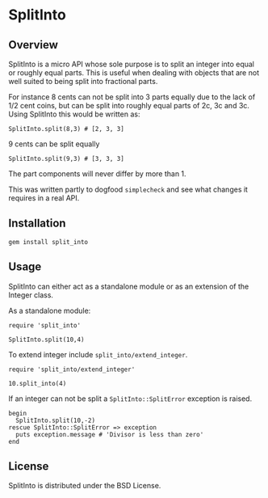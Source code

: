 # SplitInto

## Overview

SplitInto is a micro API whose sole purpose is to split an integer into equal or roughly equal parts. This is useful when dealing with objects that are not well suited to being split into fractional parts.

For instance  8 cents can not be split into 3 parts equally due to the lack of 1/2 cent coins, but can be split into roughly equal parts of 2c, 3c and 3c. Using SplitInto this would be written as: 

    SplitInto.split(8,3) # [2, 3, 3]

9 cents can be split equally
    
    SplitInto.split(9,3) # [3, 3, 3]

The part components will never differ by more than 1.

This was written partly to dogfood `simplecheck` and see what changes it requires in a real API.

## Installation
  
    gem install split_into

## Usage

SplitInto can either act as a standalone module or as an extension of the Integer class.

As a standalone module:

    require 'split_into'

    SplitInto.split(10,4)

To extend integer include `split_into/extend_integer`.

    require 'split_into/extend_integer'

    10.split_into(4)

If an integer can not be split a `SplitInto::SplitError` exception is raised.

    begin
      SplitInto.split(10,-2) 
    rescue SplitInto::SplitError => exception
      puts exception.message # 'Divisor is less than zero'
    end

## License

SplitInto is distributed under the BSD License.

